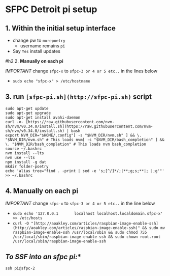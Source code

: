 # SFPC Detroit pi setup

## 1. **Within the initial setup interface**
- change pw to `morepoetry`
    - username remains `pi`
- Say `Yes` install updates

#h2 2. **Manually on each pi**

*IMPORTANT* change `sfpc-x` to `sfpc-3 or 4 or 5 etc..` in the lines below

- `sudo echo "sfpc-x" > /etc/hostname`

## 3. **run `[sfpc-pi.sh](http://sfpc-pi.sh)` script**

    sudo apt-get update
    sudo apt-get upgrade
    sudo apt-get install avahi-daemon
    curl -o- [https://raw.githubusercontent.com/nvm-sh/nvm/v0.34.0/install.sh](https://raw.githubusercontent.com/nvm-sh/nvm/v0.34.0/install.sh) | bash
    export NVM_DIR="$HOME/.config"[ -s "$NVM_DIR/nvm.sh" ] && \. "$NVM_DIR/nvm.sh" # This loads nvm[ -s "$NVM_DIR/bash_completion" ] && \. "$NVM_DIR/bash_completion" # This loads nvm bash_completion
    source ~/.bashrc
    nvm install --lts
    nvm use --lts
    npm install -g dat
    mkdir folder-poetry
    echo 'alias tree="find . -print | sed -e 's;[^/]*/;|**;g;s;**|; |;g'"' >> ~/.bashrc

## 4. **Manually on each pi**

*IMPORTANT* change `sfpc-x` to `sfpc-3 or 4 or 5 etc..` in the line below

- `sudo echo '127.0.0.1       localhost localhost.localdomain.sfpc-x' >> /etc/hosts`
- `curl -O "[http://aoakley.com/articles/raspbian-image-enable-ssh](http://aoakley.com/articles/raspbian-image-enable-ssh)" && sudo mv raspbian-image-enable-ssh /usr/local/sbin && sudo chmod 755 /usr/local/sbin/raspbian-image-enable-ssh && sudo chown root.root /usr/local/sbin/raspbian-image-enable-ssh`



## *To SSF into an sfpc pi:**
`ssh pi@sfpc-2`
